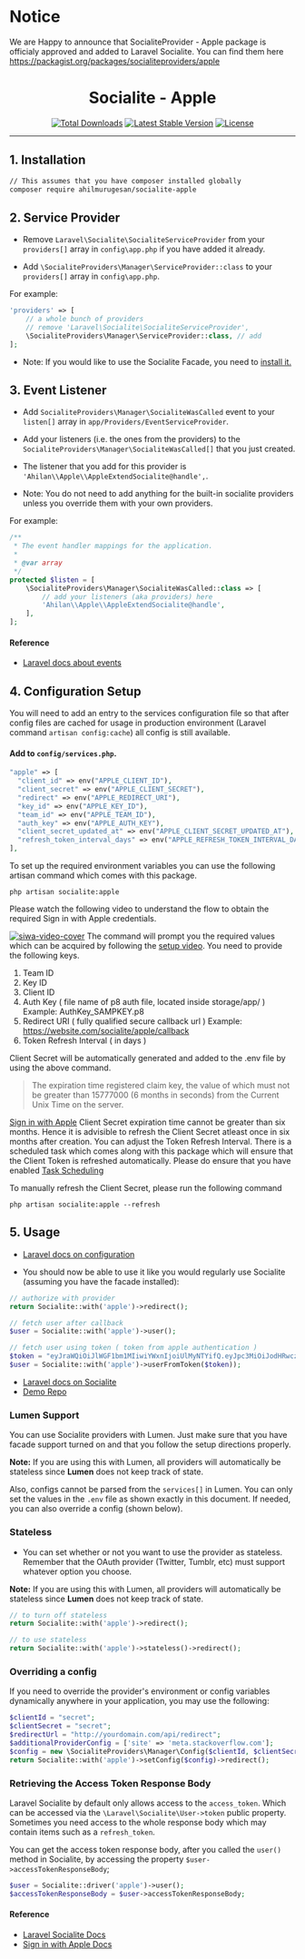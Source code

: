 <h1>Notice</h1>
<p>
We are Happy to announce that SocialiteProvider - Apple package is officialy approved and added to Laravel Socialite. You can find them here 
<a href="https://packagist.org/packages/socialiteproviders/apple">https://packagist.org/packages/socialiteproviders/apple</a>
</p>
<h1 align="center">Socialite - Apple</h1>
<p align="center">
<a href="https://packagist.org/packages/ahilmurugesan/socialite-apple"><img src="https://poser.pugx.org/ahilmurugesan/socialite-apple/d/total.svg" alt="Total Downloads"></a>
<a href="https://packagist.org/packages/ahilmurugesan/socialite-apple"><img src="https://poser.pugx.org/ahilmurugesan/socialite-apple/v/stable.svg" alt="Latest Stable Version"></a>
<a href="https://packagist.org/packages/ahilmurugesan/socialite-apple"><img src="https://poser.pugx.org/laravel/framework/license.svg" alt="License"></a>
</p>

---

## 1. Installation

```bash
// This assumes that you have composer installed globally
composer require ahilmurugesan/socialite-apple
```

## 2. Service Provider

* Remove `Laravel\Socialite\SocialiteServiceProvider` from your `providers[]` array in `config\app.php` if you have added it already.

* Add `\SocialiteProviders\Manager\ServiceProvider::class` to your `providers[]` array in `config\app.php`.

For example:

``` php
'providers' => [
    // a whole bunch of providers
    // remove 'Laravel\Socialite\SocialiteServiceProvider',
    \SocialiteProviders\Manager\ServiceProvider::class, // add
];
```

* Note: If you would like to use the Socialite Facade, you need to [install it.](https://github.com/laravel/socialite)

## 3. Event Listener

* Add `SocialiteProviders\Manager\SocialiteWasCalled` event to your `listen[]` array  in `app/Providers/EventServiceProvider`.

* Add your listeners (i.e. the ones from the providers) to the `SocialiteProviders\Manager\SocialiteWasCalled[]` that you just created.

* The listener that you add for this provider is `'Ahilan\\Apple\\AppleExtendSocialite@handle',`.

* Note: You do not need to add anything for the built-in socialite providers unless you override them with your own providers.

For example:

```php
/**
 * The event handler mappings for the application.
 *
 * @var array
 */
protected $listen = [
    \SocialiteProviders\Manager\SocialiteWasCalled::class => [
        // add your listeners (aka providers) here
        'Ahilan\\Apple\\AppleExtendSocialite@handle',
    ],
];
```

#### Reference

* [Laravel docs about events](http://laravel.com/docs/events)

## 4. Configuration Setup

You will need to add an entry to the services configuration file so that after config files are cached for usage in production environment (Laravel command `artisan config:cache`) all config is still available.

#### Add to `config/services.php`.

```php
"apple" => [    
  "client_id" => env("APPLE_CLIENT_ID"),  
  "client_secret" => env("APPLE_CLIENT_SECRET"),  
  "redirect" => env("APPLE_REDIRECT_URI"),
  "key_id" => env("APPLE_KEY_ID"),  
  "team_id" => env("APPLE_TEAM_ID"),  
  "auth_key" => env("APPLE_AUTH_KEY"),  
  "client_secret_updated_at" => env("APPLE_CLIENT_SECRET_UPDATED_AT"),  
  "refresh_token_interval_days" => env("APPLE_REFRESH_TOKEN_INTERVAL_DAYS"),  
],
```
To set up the required environment variables you can use the following artisan command which comes with this package. 

```
php artisan socialite:apple
```

Please watch the following video to understand the flow to obtain the required Sign in with Apple credentials.

<a href="https://youtu.be/rgHL2JBxjJ0">![siwa-video-cover](https://user-images.githubusercontent.com/648370/80411038-2653b900-88e9-11ea-953b-d34a2272000a.png)</a>
The command will prompt you the required values which can be acquired by following the [setup video](https://youtu.be/rgHL2JBxjJ0).  You need to provide the following keys.
 1. Team ID
 2. Key ID
 3. Client ID
 4. Auth Key ( file name of p8 auth file, located inside storage/app/ ) Example: AuthKey_SAMPKEY.p8
 5. Redirect URI ( fully qualified secure callback url ) Example: https://website.com/socialite/apple/callback
 6. Token Refresh Interval ( in days )

Client Secret will be automatically generated and added to the .env file by using the above command. 

> The expiration time registered claim key, the value of which must not be greater than 15777000 (6 months in seconds) from the Current Unix Time on the server.

[Sign in with Apple](https://developer.apple.com/documentation/sign_in_with_apple/generate_and_validate_tokens) Client Secret expiration time cannot be greater than six months. Hence it is advisible to refresh the Client Secret atleast once in six months after creation. You can adjust the Token Refresh Interval. There is a scheduled task which comes along with this package which will ensure that the Client Token is refreshed automatically. Please do ensure that you have enabled [Task Scheduling](https://laravel.com/docs/master/scheduling#introduction)

To manually refresh the Client Secret, please run the following command
```
php artisan socialite:apple --refresh
```



## 5. Usage

* [Laravel docs on configuration](http://laravel.com/docs/master/configuration)

* You should now be able to use it like you would regularly use Socialite (assuming you have the facade installed):

```php
// authorize with provider
return Socialite::with('apple')->redirect();

// fetch user after callback
$user = Socialite::with('apple')->user();

// fetch user using token ( token from apple authentication )
$token = "eyJraWQiOiJlWGF1bm1MIiwiYWxnIjoiUlMyNTYifQ.eyJpc3MiOiJodHRwczovL2FwcGxlaWQuYXBwbGUuY29tIiwiYXVkIjoiY29tLnZvbmVjLnNpd2EuYXBpIiwiZXhwIjoxNTg3OTI2MjAzLCJpYXQiOjE1ODc5MjU2MDMsInN1YiI6IjAwMTcxMC44NThkN2NhNWUwZDg0MWI5ODFiNGVkYWY2NWM0M2ZmNi4xOTMyIiwiYXRfaGFzaCI6IjRHZFprR0k2X2Q3Qk5xMFFJTkhKZEEiLCJlbWFpbCI6ImFoaWxtdXJ1Z2VzYW5AZ21haWwuY29tIiwiZW1haWxfdmVyaWZpZWQiOiJ0cnVlIiwiYXV0aF90aW1lIjoxNTg3OTI1NjAxLCJub25jZV9zdXBwb3J0ZWQiOnRydWV9.ciXdwwkySnG-Ne_l9NqxuLkDPyptUVvJ_Puk10LSsXNEtLBAijskQhIjwi3HYsEXNLdlbMGfJ25rnlMWu93RoqYJFo_u_rFjH_4Xt9E_ddnqY147yZvVw5k912FtXabQSl2bFiR7yrzuQvznxyAiYFP9v9HvXyTcYS2ki6ISdPjmTyb927yWyGDx-aigksV752toAA8XXmjjEyi01eY-wng4CaV4mxjJU_bQSpnh6zGLpmI-lxqBIfSbvW1ukMDh9VW7fIRq9l3yFba91TAT9oBv7QQVcEAU7jHNzKX3qU7JvCfr7d2UUXFVkOxYZFz1HuPHB5C9QuYn5TtFUb2ozw";
$user = Socialite::with('apple')->userFromToken($token));
```

* [Laravel docs on Socialite](https://laravel.com/docs/master/socialite)
* [Demo Repo](https://github.com/VonecTechnologies/socialite-apple-sample/)

### Lumen Support

You can use Socialite providers with Lumen.  Just make sure that you have facade support turned on and that you follow the setup directions properly.

**Note:** If you are using this with Lumen, all providers will automatically be stateless since **Lumen** does not keep track of state.

Also, configs cannot be parsed from the `services[]` in Lumen.  You can only set the values in the `.env` file as shown exactly in this document.  If needed, you can
  also override a config (shown below).

### Stateless

* You can set whether or not you want to use the provider as stateless.  Remember that the OAuth provider (Twitter, Tumblr, etc) must support whatever option you choose.

**Note:** If you are using this with Lumen, all providers will automatically be stateless since **Lumen** does not keep track of state.

```php
// to turn off stateless
return Socialite::with('apple')->redirect();

// to use stateless
return Socialite::with('apple')->stateless()->redirect();
```

### Overriding a config

If you need to override the provider's environment or config variables dynamically anywhere in your application, you may use the following:

```php
$clientId = "secret";
$clientSecret = "secret";
$redirectUrl = "http://yourdomain.com/api/redirect";
$additionalProviderConfig = ['site' => 'meta.stackoverflow.com'];
$config = new \SocialiteProviders\Manager\Config($clientId, $clientSecret, $redirectUrl);
return Socialite::with('apple')->setConfig($config)->redirect();
```

### Retrieving the Access Token Response Body

Laravel Socialite by default only allows access to the `access_token`.  Which can be accessed
via the `\Laravel\Socialite\User->token` public property.  Sometimes you need access to the whole response body which
may contain items such as a `refresh_token`.

You can get the access token response body, after you called the `user()` method in Socialite, by accessing the property `$user->accessTokenResponseBody`;

```php
$user = Socialite::driver('apple')->user();
$accessTokenResponseBody = $user->accessTokenResponseBody;
```

#### Reference

* [Laravel Socialite Docs](https://laravel.com/docs/socialite)
* [Sign in with Apple Docs](https://developer.apple.com/documentation/sign_in_with_apple)
